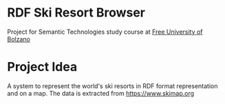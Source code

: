 # RDF Ski Resort Browser
Project for Semantic Technologies study course at [Free University of Bolzano](https://www.unibz.it)

# Project Idea
A system to represent the world's ski resorts in RDF format representation and on a map. The data is extracted from https://www.skimap.org
